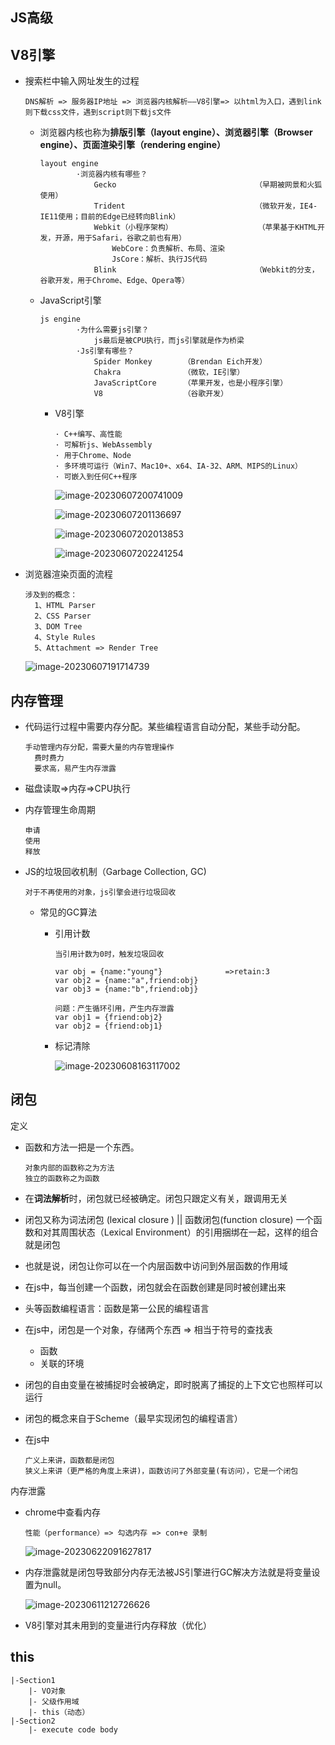 ## JS高级

## V8引擎

- 搜索栏中输入网址发生的过程

  ```
  DNS解析 => 服务器IP地址 => 浏览器内核解析——V8引擎=> 以html为入口，遇到link则下载css文件，遇到script则下载js文件
  ```

  - 浏览器内核也称为**排版引擎（layout engine）、浏览器引擎（Browser engine）、页面渲染引擎（rendering engine）**

    ```
    layout engine
    		·浏览器内核有哪些？
    			Gecko								（早期被网景和火狐使用）
    			Trident								（微软开发，IE4-IE11使用；目前的Edge已经转向Blink）
    			Webkit（小程序架构）					（苹果基于KHTML开发，开源，用于Safari，谷歌之前也有用）
    				WebCore：负责解析、布局、渲染
    				JsCore：解析、执行JS代码
    			Blink								（Webkit的分支，谷歌开发，用于Chrome、Edge、Opera等）
    ```

  - JavaScript引擎

    ```
    js engine
    		·为什么需要js引擎？
    			js最后是被CPU执行，而js引擎就是作为桥梁
    		·Js引擎有哪些？
    			Spider Monkey		（Brendan Eich开发）
    			Chakra 				（微软，IE引擎）
    			JavaScriptCore		（苹果开发，也是小程序引擎）
    			V8					（谷歌开发）
    ```

    - V8引擎

      ```
      · C++编写、高性能
      · 可解析js、WebAssembly
      · 用于Chrome、Node
      · 多环境可运行（Win7、Mac10+、x64、IA-32、ARM、MIPS的Linux）
      · 可嵌入到任何C++程序
      ```

      ![image-20230607200741009](C:\Users\16193\AppData\Roaming\Typora\typora-user-images\image-20230607200741009.png)

      ![image-20230607201136697](C:\Users\16193\AppData\Roaming\Typora\typora-user-images\image-20230607201136697.png)

      ![image-20230607202013853](C:\Users\16193\AppData\Roaming\Typora\typora-user-images\image-20230607202013853.png)

      ![image-20230607202241254](C:\Users\16193\AppData\Roaming\Typora\typora-user-images\image-20230607202241254.png)

- 浏览器渲染页面的流程

  ```
  涉及到的概念：
  	1、HTML Parser
  	2、CSS Parser
  	3、DOM Tree
  	4、Style Rules
  	5、Attachment => Render Tree
  ```

  ![image-20230607191714739](C:\Users\16193\AppData\Roaming\Typora\typora-user-images\image-20230607191714739.png)

## 内存管理

- 代码运行过程中需要内存分配。某些编程语言自动分配，某些手动分配。 

  ```
  手动管理内存分配，需要大量的内存管理操作
  	费时费力
  	要求高，易产生内存泄露
  ```

  

- 磁盘读取=>内存=>CPU执行

- 内存管理生命周期

  ```
  申请
  使用
  释放
  ```

- JS的垃圾回收机制（Garbage Collection, GC)

  ```
  对于不再使用的对象，js引擎会进行垃圾回收
  ```

  - 常见的GC算法

    - 引用计数

      ```
      当引用计数为0时，触发垃圾回收
      
      var obj = {name:"young"}				=>retain:3
      var obj2 = {name:"a",friend:obj}
      var obj3 = {name:"b",friend:obj}
      
      问题：产生循环引用，产生内存泄露
      var obj1 = {friend:obj2}
      var obj2 = {friend:obj1}
      ```

    - 标记清除

      ![image-20230608163117002](C:\Users\16193\AppData\Roaming\Typora\typora-user-images\image-20230608163117002.png)

## 闭包

定义

- 函数和方法一把是一个东西。

  ```
  对象内部的函数称之为方法
  独立的函数称之为函数
  ```

- 在**词法解析**时，闭包就已经被确定。闭包只跟定义有关，跟调用无关

- 闭包又称为词法闭包 (lexical closure ) || 函数闭包(function closure)
  一个函数和对其周围状态（Lexical Environment）的引用捆绑在一起，这样的组合就是闭包

- 也就是说，闭包让你可以在一个内层函数中访问到外层函数的作用域

- 在js中，每当创建一个函数，闭包就会在函数创建是同时被创建出来

- 头等函数编程语言：函数是第一公民的编程语言

- 在js中，闭包是一个对象，存储两个东西 => 相当于符号的查找表

  - 函数
  - 关联的环境

- 闭包的自由变量在被捕捉时会被确定，即时脱离了捕捉的上下文它也照样可以运行

- 闭包的概念来自于Scheme（最早实现闭包的编程语言）

- 在js中

  ```
  广义上来讲，函数都是闭包
  狭义上来讲（更严格的角度上来讲)，函数访问了外部变量(有访问），它是一个闭包
  ```

内存泄露

- chrome中查看内存

  ```
  性能（performance）=> 勾选内存 => con+e 录制
  ```

  ![image-20230622091627817](C:\Users\16193\AppData\Roaming\Typora\typora-user-images\image-20230622091627817.png)

- 内存泄露就是闭包导致部分内存无法被JS引擎进行GC解决方法就是将变量设置为null。

  ![image-20230611212726626](C:\Users\16193\AppData\Roaming\Typora\typora-user-images\image-20230611212726626.png)

- V8引擎对其未用到的变量进行内存释放（优化）

## this

```
|-Section1
	|- VO对象
	|- 父级作用域
	|- this（动态）
|-Section2
	|- execute code body
```

